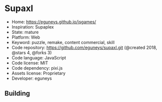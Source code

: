 # Supaxl

- Home: https://eguneys.github.io/jsgames/
- Inspiration: Supaplex
- State: mature
- Platform: Web
- Keyword: puzzle, remake, content commercial, skill
- Code repository: https://github.com/eguneys/supaxl.git (@created 2018, @stars 4, @forks 3)
- Code language: JavaScript
- Code license: MIT
- Code dependency: pixi.js
- Assets license: Proprietary
- Developer: eguneys

## Building
